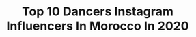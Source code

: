 ---
title: Top 10 Dancers Instagram Influencers In Morocco In 2020
description: >-
  Find top dancers Instagram influencers in Morocco in 2020. Most popular hashtags: #stayhome #photography #lifestyle #stylish.
platform: Instagram
profiles:
  - username: "thehotman_"
    fullname: >-
      Oubella Othmane
    location: "Morocco"
    followers: 3701
    engagement: 2543
    commentsToLikes: 0.080333
    id: ck5ciauyasbdo0i11kx4hy32n
    verified: false
    hashtags: "#tricks, #forever, #funkocollection, #funkeira"
  - username: "hind_rst"
    fullname: >-
      Hind Rostom
    location: "Morocco"
    followers: 5411
    engagement: 652
    commentsToLikes: 0.032254
    id: ck6tkecjf4j8w0j71pdz48ols
    verified: false
    hashtags: "#dance, #bored, #dancehall, #freedom"
  - username: "lilyfitlife"
    fullname: >-
      LILY 🌸
    location: "Morocco"
    followers: 8205
    engagement: 1443
    commentsToLikes: 0.068844
    id: ck5pvdhn3hcfs0i11aas6celt
    verified: false
    hashtags: "#kaytranada, #shaylatukolan, #litfeet, #fitgirl"
  - username: "beechara_"
    fullname: >-
      Bichara Azriyaa 🌹
    location: "Morocco"
    followers: 9439
    engagement: 835
    commentsToLikes: 0.053010
    id: ck5zkeod5jccv0i14gjw54avb
    verified: false
    hashtags: "#yellowlab, #hurt, #pink, #girl"
  - username: "salmaaguenaou"
    fullname: >-
      Ⓢ Ⓐ ❥
    location: "Morocco"
    followers: 6842
    engagement: 1293
    commentsToLikes: 0.047722
    id: ck5q6c5sowsmk0i112yjd7e1y
    verified: false
    hashtags: "#challenge, #contemporary, #staypositive, #happyhalloween2k19"
  - username: "yassine_derbali"
    fullname: >-
      Dancer Hip hop♌
    location: "Morocco"
    followers: 13386
    engagement: 900
    commentsToLikes: 0.019155
    id: ck5q6cc9qwtb00i11xor3f6cd
    verified: false
    hashtags: "#instamood, #instafamous, #dance, #family"
  - username: "assad_altayar"
    fullname: >-
      💜Assad Altayar 👑 أسعد الطيار
    location: "Morocco"
    followers: 90201
    engagement: 233
    commentsToLikes: 0.036681
    id: ckap6uixfherh0i780r7wh63n
    verified: false
    hashtags: ""
  - username: "samiataki"
    fullname: >-
      Samia🎀
    location: "Morocco"
    followers: 104504
    engagement: 1091
    commentsToLikes: 0.014418
    id: ck5q6c7xywsxb0i112slmq9a7
    verified: false
    hashtags: "#fashion, #makeup, #haircut, #shorthair"
  - username: "usf_powergie"
    fullname: >-
      يوسف
    location: "Morocco"
    followers: 5306
    engagement: 1221
    commentsToLikes: 0.096209
    id: ck5zoegfdqdo20i140gzm0a56
    verified: false
    hashtags: "#hiphopdance, #beauty, #hipphop, #healthy"
  - username: "zizou_kharroubi"
    fullname: >-
      Abdelaziz 🇲🇦
    location: "Morocco"
    followers: 6925
    engagement: 1135
    commentsToLikes: 0.045252
    id: ck5q6canxwt4w0i11ixg3rxtq
    verified: false
    hashtags: "#chrisbrown, #awesomeshot, #danceclass, #dzpower"
---